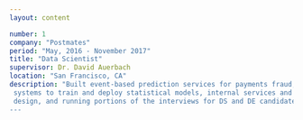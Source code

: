 ```yaml
---
layout: content

number: 1
company: "Postmates"
period: "May, 2016 - November 2017"
title: "Data Scientist"
supervisor: Dr. David Auerbach
location: "San Francisco, CA"
description: "Built event-based prediction services for payments fraud, platform abuse, and prep-time estimation.  Worked on
 systems to train and deploy statistical models, internal services and apis, airflow maintance, ETL jobs, ad hoc analysis, BI table
 design, and running portions of the interviews for DS and DE candidates.
---
```

